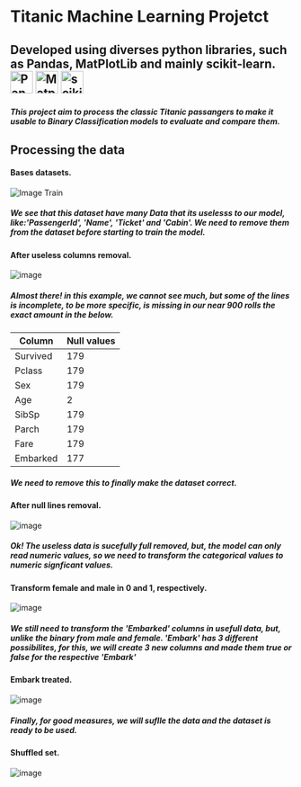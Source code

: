 <h1>Titanic Machine Learning Projetct</h1>
<h2>Developed using diverses python libraries, such as Pandas, MatPlotLib and mainly scikit-learn. <br>
<img src="https://pandas.pydata.org/static/img/pandas_mark.svg" alt="Pandas" height="40"/>
<img src="https://matplotlib.org/_static/images/logo2.svg" alt="Matplotlib" height="40"/>
<img src="https://scikit-learn.org/stable/_static/scikit-learn-logo-small.png" alt="scikit-learn" height="40"/></h2>

<h5>This project aim to process the classic Titanic passangers to make it usable to Binary Classification models to evaluate and compare them.</h5>
<h2>Processing the data</h2>
<h4>Bases datasets.</h4>

![Image Train](https://i.imgur.com/So591eT.png)

<h5>  We see that this dataset have many Data that its uselesss to our model, like:'PassengerId', 'Name', 'Ticket' and 'Cabin'. We need to remove them from the dataset before starting to train the model.</h5>

<h4>After useless columns removal.</h4>

![image](https://github.com/user-attachments/assets/bb057307-991d-48a3-aaa2-667e4c55a66c)

<h5>Almost there! in this example, we cannot see much, but some of the lines is incomplete, to be more specific, is missing in our near 900 rolls the exact amount in the below. </h5>

| Column    | Null values |
|------------|-------------------|
| Survived   | 179               |
| Pclass     | 179               |
| Sex        | 179               |
| Age        | 2                 |
| SibSp      | 179               |
| Parch      | 179               |
| Fare       | 179               |
| Embarked   | 177               |

<h5>We need to remove this to finally make the dataset correct.</h5>

<h4>After null lines removal.</h4>

![image](https://github.com/user-attachments/assets/a1679566-c881-4437-88c8-a61f95675730)

<h5>Ok! The useless data is sucefully full removed, but, the model can only read numeric values, so we need to transform the categorical values to numeric signficant values.</h5>

<h4>Transform female and male in 0 and 1, respectively.</h4>

![image](https://github.com/user-attachments/assets/ad363cd4-3b77-45ec-a0eb-b1cc600bc644)

<h5>We still need to transform the 'Embarked' columns in usefull data, but, unlike the binary from male and female. 'Embark' has 3 different possibilites, for this, we will create 3 new columns and made them true or false for the respective 'Embark'</h5>

<h4>Embark treated.</h4>

![image](https://github.com/user-attachments/assets/ab01d338-285b-4cd8-86b6-e6243d101568)

<h5>Finally, for good measures, we will suflle the data and the dataset is ready to be used.</h5>

<h4>Shuffled set.</h4>

![image](https://github.com/user-attachments/assets/34395fdd-2020-42ba-8d02-ca5f6e2fdb2f)
